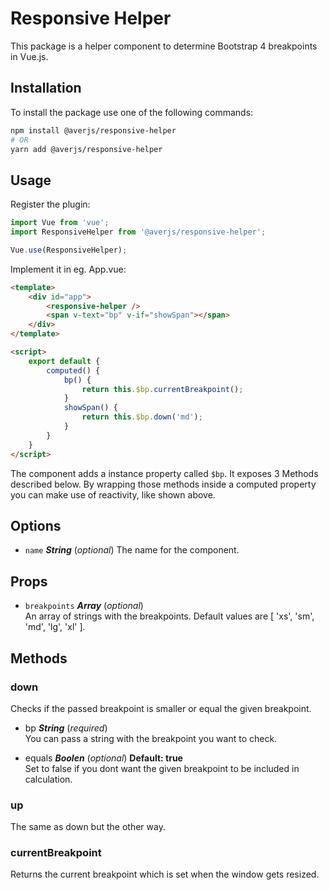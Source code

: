 # Responsive Helper

This package is a helper component to determine Bootstrap 4 breakpoints in Vue.js.

## Installation

To install the package use one of the following commands:

```bash
npm install @averjs/responsive-helper
# OR
yarn add @averjs/responsive-helper
```

## Usage

Register the plugin:
```js
import Vue from 'vue';
import ResponsiveHelper from '@averjs/responsive-helper';

Vue.use(ResponsiveHelper);
```

Implement it in eg. App.vue:
```html
<template>
    <div id="app">
        <responsive-helper />
        <span v-text="bp" v-if="showSpan"></span>
    </div>
</template>

<script>
    export default {
        computed() {
            bp() {
                return this.$bp.currentBreakpoint();
            }
            showSpan() {
                return this.$bp.down('md');
            }
        }
    }
</script>
```

The component adds a instance property called `$bp`. It exposes 3 Methods described below. By wrapping those methods inside a computed property you can make use of reactivity, like shown above.

## Options

- `name` ***String*** (*optional*)
The name for the component.

## Props

- `breakpoints` ***Array*** (*optional*)   
An array of strings with the breakpoints. Default values are [ 'xs', 'sm', 'md', 'lg', 'xl' ].

## Methods

### down
Checks if the passed breakpoint is smaller or equal the given breakpoint.

- bp ***String*** (*required*)  
You can pass a string with the breakpoint you want to check.

- equals ***Boolen*** (*optional*) **Default: true**  
Set to false if you dont want the given breakpoint to be included in calculation.

### up
The same as down but the other way.

### currentBreakpoint
Returns the current breakpoint which is set when the window gets resized.
